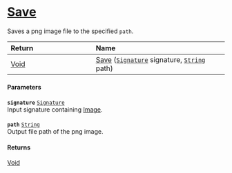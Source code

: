 # [Save](./ImageSaver--Save.md)

Saves a png image file to the specified `path`.

| <span>Return&nbsp;&nbsp;&nbsp;&nbsp;&nbsp;&nbsp;&nbsp;&nbsp;&nbsp;&nbsp;&nbsp;&nbsp;&nbsp;&nbsp;&nbsp;&nbsp;&nbsp;&nbsp;&nbsp;&nbsp;&nbsp;&nbsp;&nbsp;&nbsp;&nbsp;&nbsp;&nbsp;&nbsp;&nbsp;&nbsp;</span> | Name | 
| :--- | :--- | 
| [Void](https://docs.microsoft.com/en-us/dotnet/api/System.Void) | [Save](./ImageSaver--Save.md) ([`Signature`](./../../Signature.md) signature, [`String`](https://docs.microsoft.com/en-us/dotnet/api/System.String) path) | 


#### Parameters
**`signature`**  [`Signature`](./../../Signature.md)<br>Input signature containing [Image](https://github.com/sigstat/sigstat/blob/develop/docs/md/SigStat/Common/Features.md).<br><br>**`path`**  [`String`](https://docs.microsoft.com/en-us/dotnet/api/System.String)<br>Output file path of the png image.
#### Returns
[Void](https://docs.microsoft.com/en-us/dotnet/api/System.Void)<br>
